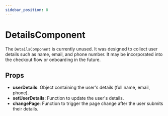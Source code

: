 ```yaml
---
sidebar_position: 8
---
```

# DetailsComponent

The `DetailsComponent` is currently unused. It was designed to collect user details such as name, email, and phone number. It may be incorporated into the checkout flow or onboarding in the future.

## Props

- **userDetails**: Object containing the user's details (full name, email, phone).
- **setUserDetails**: Function to update the user's details.
- **changePage**: Function to trigger the page change after the user submits their details.
